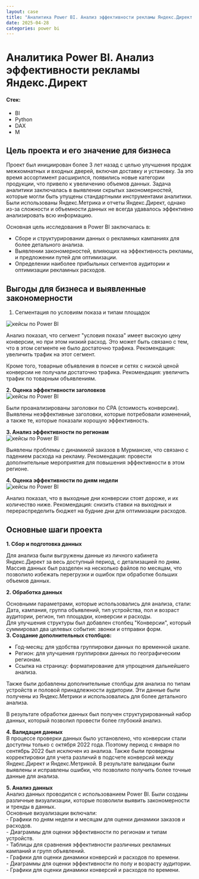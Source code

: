 ```yaml
---
layout: case
title: "Аналитика Power BI. Анализ эффективности рекламы Яндекс.Директ. Выгрузка данных и построение модели"
date: 2025-04-28
categories: power bi
---
```

# Аналитика Power BI. Анализ эффективности рекламы Яндекс.Директ


#### Стек:
- BI
- Python
- DAX
- M

## Цель проекта и его значение для бизнеса

<p>Проект был инициирован более 3 лет назад с целью улучшения продаж межкомнатных и входных дверей, включая доставку и установку.   
За это время ассортимент расширился, появились новые категории продукции, что привело к увеличению объемов данных. Задача аналитики заключалась в выявлении скрытых закономерностей, которые могли быть упущены стандартными инструментами аналитики. Были использованы Яндекс.Метрика и отчеты Яндекс.Директ, однако из-за сложности и объемности данных не всегда удавалось эффективно анализировать всю информацию.</p>

<p> Основная цель исследования в Power BI заключалась в:
<ul>
  <li>Сборе и структурировании данных о рекламных кампаниях для более детального анализа.</li>
  <li>Выявлении закономерностей, влияющих на эффективность рекламы, и предложении путей для оптимизации.</li>
  <li>Определении наиболее прибыльных сегментов аудитории и оптимизации рекламных расходов.</li>
</ul>
</p>

<h2>Выгоды для бизнеса и выявленные закономерности</h2>


1. Сегментация по условиям показа и типам площадок
  <div class="case-image">
    <img src="{{ site.baseurl }}/assets/images/bi_typeplacements.png" alt="кейсы по Power BI" class="img-fluid w-50">
  </div>

  <div class="case-content">
    <p>
Анализ показал, что сегмент "условия показа" имеет высокую цену конверсии, но при этом низкий расход. Это может быть связано с тем, что в этом сегменте не было достаточно трафика. Рекомендация: увеличить трафик на этот сегмент.
    </p>
  </div>

  <div class="case-content">
    <p>Кроме того, товарные объявления в поиске и сетях с низкой ценой конверсии не получали достаточно трафика. Рекомендация: увеличить трафик по товарным объявлениям.
    </p>
    <strong>2. Оценка эффективности заголовков</strong> <br>
    <div class="case-image">
      <img src="{{ site.baseurl }}/assets/images/bi_headers.png" alt="кейсы по Power BI" class="img-fluid w-50">
    </div>
    <p>Были проанализированы заголовки по CPA (стоимость конверсии). Выявлены неэффективные заголовки, которые потребовали изменений, а также те, которые показали хорошую эффективность.
    </p>
    <strong>3. Анализ эффективности по регионам</strong>
    <div class="case-image">
      <img src="{{ site.baseurl }}/assets/images/bi_regions.png" alt="кейсы по Power BI" class="img-fluid w-50">
    </div>
    <p>Выявлены проблемы с динамикой заказов в Мурманске, что связано с падением расхода на рекламу. Рекомендация: провести дополнительные мероприятия для повышения эффективности в этом регионе.
    </p>
    <strong>4. Оценка эффективности по дням недели</strong>
    <div class="case-image">
      <img src="{{ site.baseurl }}/assets/images/bi_days.png" alt="кейсы по Power BI" class="img-fluid w-50">
    </div>
    <p>Анализ показал, что в выходные дни конверсии стоят дороже, и их количество ниже. Рекомендация: снизить ставки на выходных и перераспределить бюджет на будние дни для оптимизации расходов.
    </p>
  </div>


<h2>Основные шаги проекта</h2>
<div class="case-content">
  <strong>1. Сбор и подготовка данных</strong>
<br>
  <p>
    Для анализа были выгружены данные из личного кабинета Яндекс.Директ за весь доступный период, с детализацией по дням. Массив данных был разделен на несколько файлов по месяцам, что позволило избежать перегрузки и ошибок при обработке больших объемов данных.  
  </p>
  <strong>2. Обработка данных</strong><br>
  <p> 
    Основными параметрами, которые использовались для анализа, стали: <br>
    Дата, кампания, группа объявлений, тип устройства, пол и возраст аудитории, регион, тип площадки, конверсии и расходы. <br>
    Для улучшения структуры был добавлен столбец "Конверсии", который суммировал два целевых события: звонки и отправки форм. <br>
    <strong>3. Создание дополнительных столбцов:</strong>
    <ul>
      <li>Год-месяц: для удобства группировки данных по временной шкале.</li>
      <li>Регион: для улучшения группировки данных по географическим регионам.</li>
      <li>Ссылка на страницу: форматирование для упрощения дальнейшего анализа.</li>
    </ul>

  </p>
  <p>Также были добавлены дополнительные столбцы для анализа по типам устройств и половой принадлежности аудитории. Эти данные были получены из Яндекс.Метрики и использовались для более детального анализа.</p>
<p>В результате обработки данных был получен структурированный набор данных, который позволил провести более глубокий анализ.</p>
<p>
  <strong>4. Валидация данных</strong><br>
  В процессе проверки данных было установлено, что конверсии стали доступны только с октября 2022 года. Поэтому период с января по сентябрь 2022 был исключен из анализа. Также были проведены корректировки для учета различий в подсчете конверсий между Яндекс.Директ и Яндекс.Метрикой. В результате валидации были выявлены и исправлены ошибки, что позволило получить более точные данные для анализа.</p>

</div>
<p>
  <strong>5. Анализ данных</strong>
<br>
  Анализ данных проводился с использованием Power BI. Были созданы различные визуализации, которые позволили выявить закономерности и тренды в данных. <br>
  Основные визуализации включали: <br>
  - Графики по дням недели и месяцам для оценки динамики заказов и расходов. <br>
  - Диаграммы для оценки эффективности по регионам и типам устройств. <br>
  - Таблицы для сравнения эффективности различных рекламных кампаний и групп объявлений. <br>
  - Графики для оценки динамики конверсий и расходов по времени. <br>
  - Диаграммы для оценки эффективности по полу и возрасту аудитории. <br>
  - Графики для оценки динамики конверсий и расходов по времени. <br>
</p>